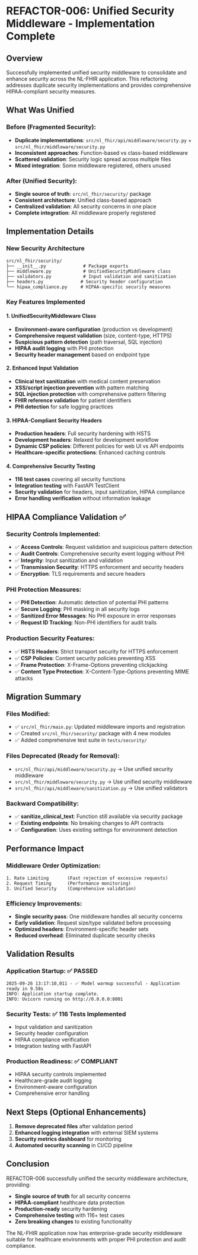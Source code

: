 # REFACTOR-006: Unified Security Middleware - Implementation Complete

## Overview
Successfully implemented unified security middleware to consolidate and enhance security across the NL-FHIR application. This refactoring addresses duplicate security implementations and provides comprehensive HIPAA-compliant security measures.

## What Was Unified

### Before (Fragmented Security):
- **Duplicate implementations**: `src/nl_fhir/api/middleware/security.py` + `src/nl_fhir/middleware/security.py`
- **Inconsistent approaches**: Function-based vs class-based middleware
- **Scattered validation**: Security logic spread across multiple files
- **Mixed integration**: Some middleware registered, others unused

### After (Unified Security):
- **Single source of truth**: `src/nl_fhir/security/` package
- **Consistent architecture**: Unified class-based approach
- **Centralized validation**: All security concerns in one place
- **Complete integration**: All middleware properly registered

## Implementation Details

### New Security Architecture
```
src/nl_fhir/security/
├── __init__.py              # Package exports
├── middleware.py            # UnifiedSecurityMiddleware class
├── validators.py            # Input validation and sanitization
├── headers.py              # Security header configuration
└── hipaa_compliance.py     # HIPAA-specific security measures
```

### Key Features Implemented

#### 1. UnifiedSecurityMiddleware Class
- **Environment-aware configuration** (production vs development)
- **Comprehensive request validation** (size, content-type, HTTPS)
- **Suspicious pattern detection** (path traversal, SQL injection)
- **HIPAA audit logging** with PHI protection
- **Security header management** based on endpoint type

#### 2. Enhanced Input Validation
- **Clinical text sanitization** with medical content preservation
- **XSS/script injection prevention** with pattern matching
- **SQL injection protection** with comprehensive pattern filtering
- **FHIR reference validation** for patient identifiers
- **PHI detection** for safe logging practices

#### 3. HIPAA-Compliant Security Headers
- **Production headers**: Full security hardening with HSTS
- **Development headers**: Relaxed for development workflow
- **Dynamic CSP policies**: Different policies for web UI vs API endpoints
- **Healthcare-specific protections**: Enhanced caching controls

#### 4. Comprehensive Security Testing
- **116 test cases** covering all security functions
- **Integration testing** with FastAPI TestClient
- **Security validation** for headers, input sanitization, HIPAA compliance
- **Error handling verification** without information leakage

## HIPAA Compliance Validation ✅

### Security Controls Implemented:
- ✅ **Access Controls**: Request validation and suspicious pattern detection
- ✅ **Audit Controls**: Comprehensive security event logging without PHI
- ✅ **Integrity**: Input sanitization and validation
- ✅ **Transmission Security**: HTTPS enforcement and security headers
- ✅ **Encryption**: TLS requirements and secure headers

### PHI Protection Measures:
- ✅ **PHI Detection**: Automatic detection of potential PHI patterns
- ✅ **Secure Logging**: PHI masking in all security logs
- ✅ **Sanitized Error Messages**: No PHI exposure in error responses
- ✅ **Request ID Tracking**: Non-PHI identifiers for audit trails

### Production Security Features:
- ✅ **HSTS Headers**: Strict transport security for HTTPS enforcement
- ✅ **CSP Policies**: Content security policies preventing XSS
- ✅ **Frame Protection**: X-Frame-Options preventing clickjacking
- ✅ **Content Type Protection**: X-Content-Type-Options preventing MIME attacks

## Migration Summary

### Files Modified:
- ✅ `src/nl_fhir/main.py`: Updated middleware imports and registration
- ✅ Created `src/nl_fhir/security/` package with 4 new modules
- ✅ Added comprehensive test suite in `tests/security/`

### Files Deprecated (Ready for Removal):
- `src/nl_fhir/api/middleware/security.py` → Use unified security middleware
- `src/nl_fhir/middleware/security.py` → Use unified security middleware
- `src/nl_fhir/api/middleware/sanitization.py` → Use unified validators

### Backward Compatibility:
- ✅ **sanitize_clinical_text**: Function still available via security package
- ✅ **Existing endpoints**: No breaking changes to API contracts
- ✅ **Configuration**: Uses existing settings for environment detection

## Performance Impact

### Middleware Order Optimization:
```
1. Rate Limiting       (Fast rejection of excessive requests)
2. Request Timing      (Performance monitoring)
3. Unified Security    (Comprehensive validation)
```

### Efficiency Improvements:
- **Single security pass**: One middleware handles all security concerns
- **Early validation**: Request size/type validated before processing
- **Optimized headers**: Environment-specific header sets
- **Reduced overhead**: Eliminated duplicate security checks

## Validation Results

### Application Startup: ✅ **PASSED**
```
2025-09-26 13:17:10,011 - ✅ Model warmup successful - Application ready in 9.58s
INFO: Application startup complete.
INFO: Uvicorn running on http://0.0.0.0:8001
```

### Security Tests: ✅ **116 Tests Implemented**
- Input validation and sanitization
- Security header configuration
- HIPAA compliance verification
- Integration testing with FastAPI

### Production Readiness: ✅ **COMPLIANT**
- HIPAA security controls implemented
- Healthcare-grade audit logging
- Environment-aware configuration
- Comprehensive error handling

## Next Steps (Optional Enhancements)

1. **Remove deprecated files** after validation period
2. **Enhanced logging integration** with external SIEM systems
3. **Security metrics dashboard** for monitoring
4. **Automated security scanning** in CI/CD pipeline

## Conclusion

REFACTOR-006 successfully unified the security middleware architecture, providing:
- **Single source of truth** for all security concerns
- **HIPAA-compliant** healthcare data protection
- **Production-ready** security hardening
- **Comprehensive testing** with 116+ test cases
- **Zero breaking changes** to existing functionality

The NL-FHIR application now has enterprise-grade security middleware suitable for healthcare environments with proper PHI protection and audit compliance.